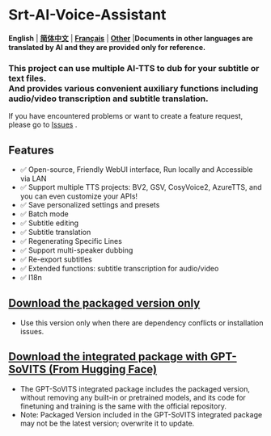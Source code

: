 # Srt-AI-Voice-Assistant
**English** | [**简体中文**](./docs/zh_CN/README.md) | [**Français**](./docs/fr_FR/README.md) | [**Other**](./docs/) |**Documents in other languages are translated by AI and they are provided only for reference.**
### This project can use multiple AI-TTS to dub for your subtitle or text files.<br>And provides various convenient auxiliary functions including audio/video transcription and subtitle translation.
If you have encountered problems or want to create a feature request, please go to [Issues](https://github.com/YYuX-1145/Srt-AI-Voice-Assistant/issues) . 
## Features
- ✅ Open-source, Friendly WebUI interface, Run locally and Accessible via LAN
- ✅ Support multiple TTS projects: BV2, GSV, CosyVoice2, AzureTTS, and you can even customize your APIs!
- ✅ Save personalized settings and presets
- ✅ Batch mode
- ✅ Subtitle editing
- ✅ Subtitle translation
- ✅ Regenerating Specific Lines
- ✅ Support multi-speaker dubbing
- ✅ Re-export subtitles
- ✅ Extended functions: subtitle transcription for audio/video
- ✅ I18n

## [Download the packaged version only](https://github.com/YYuX-1145/Srt-AI-Voice-Assistant/releases)
* Use this version only when there are dependency conflicts or installation issues.

## [Download the integrated package with GPT-SoVITS (From Hugging Face)](https://huggingface.co/YYuX/GPT-SoVITS-SAVA-windows-package/tree/main)
* The GPT-SoVITS integrated package includes the packaged version, without removing any built-in or pretrained models, and its code for finetuning and training is the same with the official repository.
* Note: Packaged Version included in the GPT-SoVITS integrated package may not be the latest version; overwrite it to update.